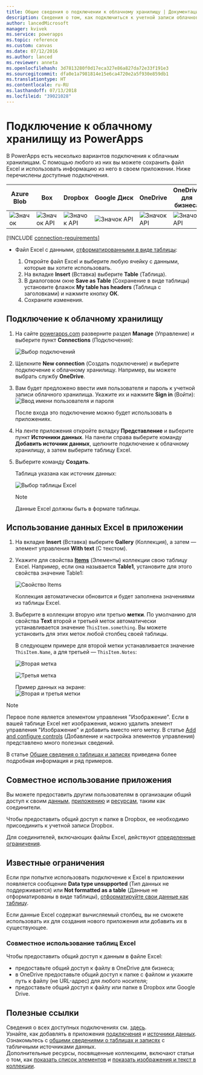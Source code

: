 ```yaml
---
title: Общие сведения о подключении к облачному хранилищу | Документация Майкрософт
description: Сведения о том, как подключиться к учетной записи облачного хранилища и отобразить в приложении данные Excel
author: lancedMicrosoft
manager: kvivek
ms.service: powerapps
ms.topic: reference
ms.custom: canvas
ms.date: 07/12/2016
ms.author: lanced
ms.reviewer: anneta
ms.openlocfilehash: 3d7813280f0d17eca327e86a827da72e33f191e3
ms.sourcegitcommit: dfa0e1a7981814e15e6ca4720e2a5f930e859db1
ms.translationtype: HT
ms.contentlocale: ru-RU
ms.lasthandoff: 07/13/2018
ms.locfileid: "39021028"
---
```

# <a name="connect-to-cloud-storage-from-powerapps"></a>Подключение к облачному хранилищу из PowerApps
В PowerApps есть несколько вариантов подключения к облачным хранилищам. С помощью любого из них вы можете сохранить файл Excel и использовать информацию из него в своем приложении. Ниже перечислены доступные подключения.  

| **Azure Blob** | **Box** | **Dropbox** | **Google Диск** | **OneDrive** | **OneDrive<br>для бизнеса** |
| --- | --- | --- | --- | --- | --- |
| ![Значок](./media/cloud-storage-blob-connections/blobicon.png) |![Значок API][boxicon] |![Значок API][dropboxicon] |![Значок API][googledriveicon] |![Значок API][onedriveicon] |![Значок API][onedriveforbusinessicon] |

[!INCLUDE [connection-requirements](../../../includes/connection-requirements.md)]

* Файл Excel с данными, [отформатированными в виде таблицы](https://support.office.com/article/Create-an-Excel-table-in-a-worksheet-E81AA349-B006-4F8A-9806-5AF9DF0AC664):
  
  1. Откройте файл Excel и выберите любую ячейку с данными, которые вы хотите использовать.
  2. На вкладке **Insert** (Вставка) выберите **Table** (Таблица).
  3. В диалоговом окне **Save as Table** (Сохранение в виде таблицы) установите флажок **My table has headers** (Таблица с заголовками) и нажмите кнопку **ОК**.
  4. Сохраните изменения.

## <a name="connect-to-the-cloud-storage-connection"></a>Подключение к облачному хранилищу
1. На сайте [powerapps.com](https://web.powerapps.com) разверните раздел **Manage** (Управление) и выберите пункт **Connections** (Подключения):  
   
    ![Выбор подключений](./media/cloud-storage-blob-connections/connections.png)
2. Щелкните **New connection** (Создать подключение) и выберите подключение к облачному хранилищу. Например, вы можете выбрать службу **OneDrive**.
3. Вам будет предложено ввести имя пользователя и пароль к учетной записи облачного хранилища. Укажите их и нажмите **Sign in** (Войти):  
    ![Ввод имени пользователя и пароля](./media/cloud-storage-blob-connections/signin.png)
   
    После входа это подключение можно будет использовать в приложениях.
4. На ленте приложения откройте вкладку **Представление** и выберите пункт **Источники данных**. На панели справа выберите команду **Добавить источник данных**, щелкните подключение к облачному хранилищу, а затем выберите таблицу Excel.
5. Выберите команду **Создать**.
   
    Таблица указана как источник данных:
   
    ![Выбор таблицы Excel](./media/cloud-storage-blob-connections/selecttable.png)
   
    > [!NOTE]
   > Данные Excel должны быть в формате таблицы.

## <a name="using-the-excel-data-in-your-app"></a>Использование данных Excel в приложении
1. На вкладке **Insert** (Вставка) выберите **Gallery** (Коллекция), а затем — элемент управления **With text** (С текстом).
2. Укажите для свойства **[Items](../controls/properties-core.md)** (Элементы) коллекции свою таблицу Excel. Например, если она называется **Table1**, установите для этого свойства значение Table1:  
   
    ![Свойство Items](./media/cloud-storage-blob-connections/itemsproperty.png)  
   
    Коллекция автоматически обновится и будет заполнена значениями из таблицы Excel.
3. Выберите в коллекции вторую или третью **метки**. По умолчанию для свойства **Text** второй и третьей меток автоматически устанавливается значение `ThisItem.something`. Вы можете установить для этих меток любой столбец своей таблицы.
   
    В следующем примере для второй метки устанавливается значение `ThisItem.Name`, а для третьей — `ThisItem.Notes`:  
   
    ![Вторая метка](./media/cloud-storage-blob-connections/items-secondtextbox.png)  
   
    ![Третья метка](./media/cloud-storage-blob-connections/items-thirdtextbox.png)  
   
    Пример данных на экране:  
    ![Вторая и третья метки](./media/cloud-storage-blob-connections/secondthirdtextboxes.png)
   
> [!NOTE]
> Первое поле является элементом управления "Изображение". Если в вашей таблице Excel нет изображения, можно удалить элемент управления "Изображение" и добавить вместо него метку. В статье [Add and configure controls](../add-configure-controls.md) (Добавление и настройка элементов управления) представлено много полезных сведений.

В статье [Общие сведения о таблицах и записях](../working-with-tables.md) приведена более подробная информация и ряд примеров.  

## <a name="sharing-your-app"></a>Совместное использование приложения
Вы можете предоставить другим пользователям в организации общий доступ к своим [данным](../share-app-data.md), [приложению](../share-app.md) и [ресурсам](../share-app-resources.md), таким как соединители.

Чтобы предоставить общий доступ к папке в Dropbox, ее необходимо присоединить к учетной записи Dropbox.

Для соединителей, включающих файлы Excel, действуют [определенные ограничения](#sharing-excel-tables).

## <a name="known-limitations"></a>Известные ограничения
Если при попытке использовать подключение к Excel в приложении появляется сообщение **Data type unsupported** (Тип данных не поддерживается) или **Not formatted as a table** (Данные не отформатированы в виде таблицы), [отформатируйте свои данные как таблицу](https://support.office.com/article/Create-an-Excel-table-in-a-worksheet-E81AA349-B006-4F8A-9806-5AF9DF0AC664).

Если данные Excel содержат вычисляемый столбец, вы не сможете использовать их для создания нового приложения или добавить их в существующее.

### <a name="sharing-excel-tables"></a>Совместное использование таблиц Excel
Чтобы предоставить общий доступ к данным в файле Excel:

* предоставьте общий доступ к файлу в OneDrive для бизнеса;
* в OneDrive предоставьте общий доступ к папке с файлом и укажите путь к файлу (не URL-адрес) для любого носителя;
* предоставьте общий доступ к файлу или папке в Dropbox или Google Drive.

## <a name="helpful-links"></a>Полезные ссылки
Сведения о всех доступных подключениях см. [здесь](../connections-list.md).  
Узнайте, как добавлять в приложения [подключения](../add-manage-connections.md) и [источники данных](../add-data-connection.md).  
Ознакомьтесь с [общими сведениями о таблицах и записях](../working-with-tables.md) с табличными источниками данных.  
Дополнительные ресурсы, посвященные коллекциям, включают статьи о том, как [показать список элементов](../add-gallery.md) и [показать изображения и текст в коллекции](../show-images-text-gallery-sort-filter.md).

<!--Icon references-->
[boxicon]: ./media/cloud-storage-blob-connections/boxicon.png
[dropboxicon]: ./media/cloud-storage-blob-connections/dropboxicon.png
[googledriveicon]: ./media/cloud-storage-blob-connections/googledriveicon.png
[onedriveicon]: ./media/cloud-storage-blob-connections/onedriveicon.png
[onedriveforbusinessicon]: ./media/cloud-storage-blob-connections/onedriveforbusinessicon.png
